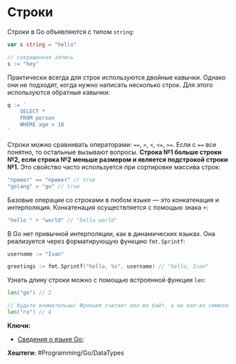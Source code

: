
# Строки

Строки в Go объявляются с типом `string`:

```go
var s string = "hello"

// сокращенная запись
s := "hey"
```

Практически всегда для строк используются двойные кавычки. Однако они не подходят, когда нужно написать несколько строк. Для этого используются обратные кавычки:

```go
q := `
	SELECT * 
	FROM person
	WHERE age > 18
`
```

Строки можно сравнивать операторами: `==`, `>`, `<`, `<=`, `>=`. Если с `==` все понятно, то остальные вызывают вопросы. **Строка №1 больше строки №2, если строка №2 меньше размером и является подстрокой строки №1.** Это свойство часто используется при сортировке массива строк:

```go
"привет" == "привет" // true
"golang" > "go" // true
```

Базовые операции со строками в любом языке — это конкатенация и интерполяция. Конкатенация осуществляется с помощью знака `+`:

```go
"hello " + "world" // "hello world"
```

В Go нет привычной интерполяции, как в динамических языках. Она реализуется через форматирующую функцию `fmt.Sprintf`:

```go
username := "Ivan"

greetings := fmt.Sprintf("hello, %s", username) // "hello, Ivan"
```

Узнать длину строки можно с помощью встроенной функции `len`:

```go
len("go") // 2

// будьте внимательны! Функция считает кол-во байт, а не кол-во символов
len("го") // 4
```

**Ключи:**
- [Сведения о языке Go](GO);

**Хештеги:** #Programming/Go/DataTypes